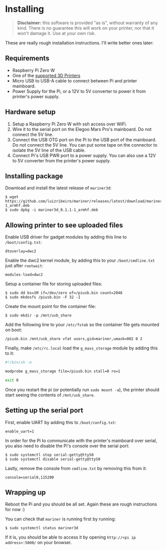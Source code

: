 # Installing

> **Disclaimer:** this software is provided "as is", without warranty of
> any kind. There is no guarantee this will work on your printer, nor
> that it won't damage it. Use at your own risk.

These are really rough installation instructions. I'll write better ones
later:

## Requirements

* Raspberry Pi Zero W
* One of the [supported 3D Printers](https://github.com/luizribeiro/mariner#supported-printers)
* Micro USB to USB-A cable to connect between Pi and printer mainboard.
* Power Supply for the Pi, or a 12V to 5V converter to power it from
  printer's power supply.

## Hardware setup

1. Setup a Raspberry Pi Zero W with ssh access over WiFi.
2. Wire it to the serial port on the Elegoo Mars Pro's mainboard. Do not
   connect the 5V line.
3. Connect the USB OTG port on the Pi to the USB port of the mainboard. Do
   not connect the 5V line. You can put some tape on the connector to
   isolate the 5V line of the USB cable.
4. Connect Pi's USB PWR port to a power supply. You can also use a 12V to 5V
   converter from the printer's power supply.

## Installing package

Download and install the latest release of `mariner3d`:

```
$ wget https://github.com/luizribeiro/mariner/releases/latest/download/mariner3d_0.1.1-1_armhf.deb
$ sudo dpkg -i mariner3d_0.1.1-1_armhf.deb
```

## Allowing printer to see uploaded files

Enable USB driver for gadget modules by adding this line to
`/boot/config.txt`:

```
dtoverlay=dwc2
```

Enable the dwc2 kernel module, by adding this to your `/boot/cmdline.txt`
just after `rootwait`:

```
modules-load=dwc2
```

Setup a container file for storing uploaded files:

```
$ sudo dd bs=1M if=/dev/zero of=/piusb.bin count=2048
$ sudo mkdosfs /piusb.bin -F 32 -I
```

Create the mount point for the container file:

```
$ sudo mkdir -p /mnt/usb_share
```

Add the following line to your `/etc/fstab` so the container file gets
mounted on boot:

```
/piusb.bin /mnt/usb_share vfat users,gid=mariner,umask=002 0 2
```

Finally, make `/etc/rc.local` load the `g_mass_storage` module by adding
this to it:

```sh
#!/bin/sh -e

modprobe g_mass_storage file=/piusb.bin stall=0 ro=1

exit 0
```

Once you restart the pi (or potentially run `sudo mount -a`), the printer
should start seeing the contents of `/mnt/usb_share`.

## Setting up the serial port

First, enable UART by adding this to `/boot/config.txt`:

```
enable_uart=1
```

In order for the Pi to communicate with the printer's mainboard over
serial, you also need to disable the Pi's console over the serial port:

```
$ sudo systemctl stop serial-getty@ttyS0
$ sudo systemctl disable serial-getty@ttyS0
```

Lastly, remove the console from `cmdline.txt` by removing this from it:

```
console=serial0,115200
```

## Wrapping up

Reboot the Pi and you should be all set. Again these are rough
instructions for now :)

You can check that `mariner` is running first by running:

```
$ sudo systemctl status mariner3d
```

If it is, you should be able to access it by opening
`http://<pi ip address>:5000/` on your browser.

